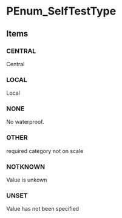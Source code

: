 # PEnum_SelfTestType

## Items

### CENTRAL
Central

### LOCAL
Local

### NONE
No waterproof.

### OTHER
required category not on scale

### NOTKNOWN
Value is unkown

### UNSET
Value has not been specified
